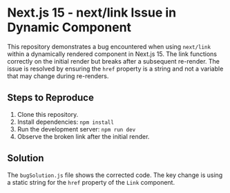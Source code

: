 # Next.js 15 - next/link Issue in Dynamic Component

This repository demonstrates a bug encountered when using `next/link` within a dynamically rendered component in Next.js 15. The link functions correctly on the initial render but breaks after a subsequent re-render.  The issue is resolved by ensuring the `href` property is a string and not a variable that may change during re-renders.

## Steps to Reproduce

1. Clone this repository.
2. Install dependencies: `npm install`
3. Run the development server: `npm run dev`
4. Observe the broken link after the initial render.

## Solution

The `bugSolution.js` file shows the corrected code. The key change is using a static string for the `href` property of the `Link` component.